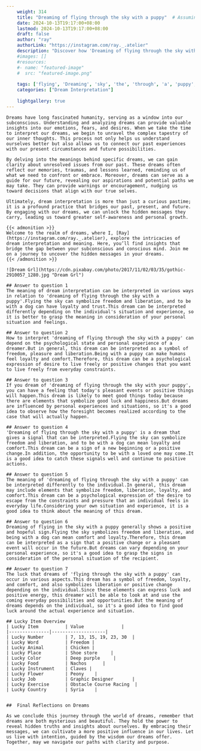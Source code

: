 ```yaml
---
    weight: 314
    title: "Dreaming of flying through the sky with a puppy"  # Assuming 'title' column exists
    date: 2024-10-13T19:17:00+08:00
    lastmod: 2024-10-13T19:17:00+08:00
    draft: false
    author: "ray"
    authorLink: "https://instagram.com/ray._.atelier"
    description: "Discover how 'Dreaming of flying through the sky with a puppy' can interpret your future and uncover its significant meanings in your life."
    #images: []
    #resources:
    #- name: "featured-image"
    #  src: "featured-image.png"
    
    tags: ['flying', 'Dreaming', 'sky', 'the', 'through', 'a', 'puppy', 'of', 'with']
    categories: ["Dream Interpretation"]
    
    lightgallery: true
---
```

    
    Dreams have long fascinated humanity, serving as a window into our subconscious. Understanding and analyzing dreams can provide valuable insights into our emotions, fears, and desires. When we take the time to interpret our dreams, we begin to unravel the complex tapestry of our inner thoughts. This process not only helps us understand ourselves better but also allows us to connect our past experiences with our present circumstances and future possibilities.
    
    By delving into the meanings behind specific dreams, we can gain clarity about unresolved issues from our past. These dreams often reflect our memories, traumas, and lessons learned, reminding us of what we need to confront or embrace. Moreover, dreams can serve as a guide for our future, revealing our aspirations and potential paths we may take. They can provide warnings or encouragement, nudging us toward decisions that align with our true selves.
    
    Ultimately, dream interpretation is more than just a curious pastime; it is a profound practice that bridges our past, present, and future. By engaging with our dreams, we can unlock the hidden messages they carry, leading us toward greater self-awareness and personal growth.
    
    {{< admonition >}}
    Welcome to the realm of dreams, where I, [Ray](https://instagram.com/ray._.atelier), explore the intricacies of dream interpretation and meaning. Here, you’ll find insights that bridge the gap between your subconscious and conscious mind. Join me on a journey to uncover the hidden messages in your dreams.
    {{< /admonition >}}
    
    ![Dream Grl](https://cdn.pixabay.com/photo/2017/11/02/03/35/gothic-2910057_1280.jpg "Dream Grl")
    
    ## Answer to question 1
    The meaning of dream interpretation can be interpreted in various ways in relation to 'dreaming of flying through the sky with a puppy'.Flying the sky can symbolize freedom and liberation, and to be with a dog can have loyalty and trust.This dream can be interpreted differently depending on the individual's situation and experience, so it is better to grasp the meaning in consideration of your personal situation and feelings.
    
    ## Answer to question 2
    How to interpret 'dreaming of flying through the sky with a puppy' can depend on the psychological state and personal experience of a dreamer.But in general, this dream can be interpreted as a symbol of freedom, pleasure and liberation.Being with a puppy can make humans feel loyalty and comfort.Therefore, this dream can be a psychological expression of desire to live freely or positive changes that you want to live freely from everyday constraints.
    
    ## Answer to question 3
    If you dream of 'dreaming of flying through the sky with your puppy', you can have a feeling that today's pleasant events or positive things will happen.This dream is likely to meet good things today because there are elements that symbolize good luck and happiness.But dreams are influenced by personal experiences and situations, so it's a good idea to observe how the foresight becomes realized according to the case that will actually happen.
    
    ## Answer to question 4
    'Dreaming of flying through the sky with a puppy' is a dream that gives a signal that can be interpreted.Flying the sky can symbolize freedom and liberation, and to be with a dog can mean loyalty and comfort.This dream can be a sign of a new beginning or a positive change.In addition, the opportunity to be with a loved one may come.It is a good idea to catch these signals well and continue to positive actions.
    
    ## Answer to question 5
    The meaning of 'dreaming of flying through the sky with a puppy' can be interpreted differently to the individual.In general, this dream may include elements that symbolize freedom, liberation, loyalty, and comfort.This dream can be a psychological expression of the desire to escape from the constraints and pressure that an individual feels in everyday life.Considering your own situation and experience, it is a good idea to think about the meaning of this dream.
    
    ## Answer to question 6
    Dreaming of flying in the sky with a puppy generally shows a positive and hopeful sign.Flying the sky symbolizes freedom and liberation, and being with a dog can mean comfort and loyalty.Therefore, this dream can be interpreted as a sign that a positive change or a pleasant event will occur in the future.But dreams can vary depending on your personal experience, so it's a good idea to grasp the signs in consideration of the personal situation of the recipient.
    
    ## Answer to question 7
    The luck that dreams of 'flying through the sky with a puppy' can occur in various aspects.This dream has a symbol of freedom, loyalty, and comfort, and also symbolizes liberation or positive change depending on the individual.Since these elements can express luck and positive energy, this dreamer will be able to look at and use the coming everyday possibilities and opportunities.But the meaning of dreams depends on the individual, so it's a good idea to find good luck around the actual experience and situation.
    
    ## Lucky Item Overview
    | Lucky Item          | Value              |
    |---------------|--------------------|
    | Lucky Number        | 7, 13, 15, 19, 23, 30  |
    | Lucky Word          | Freedom |
    | Lucky Animal        | Chicken |
    | Lucky Place         | Shoe store     |
    | Lucky Color         | Deep purple     |
    | Lucky Food          | Nachos      |
    | Lucky Instrument    | Claves |
    | Lucky Flower        | Peony    |
    | Lucky Job           | Graphic Designer       |
    | Lucky Exercise      | Obstacle Course Racing  |
    | Lucky Country       | Syria    |
    
    
    ##  Final Reflections on Dreams
    
    As we conclude this journey through the world of dreams, remember that dreams are both mysterious and beautiful. They hold the power to reveal hidden truths and insights about ourselves. By embracing their messages, we can cultivate a more positive influence in our lives. Let us live with intention, guided by the wisdom our dreams offer. Together, may we navigate our paths with clarity and purpose.
    